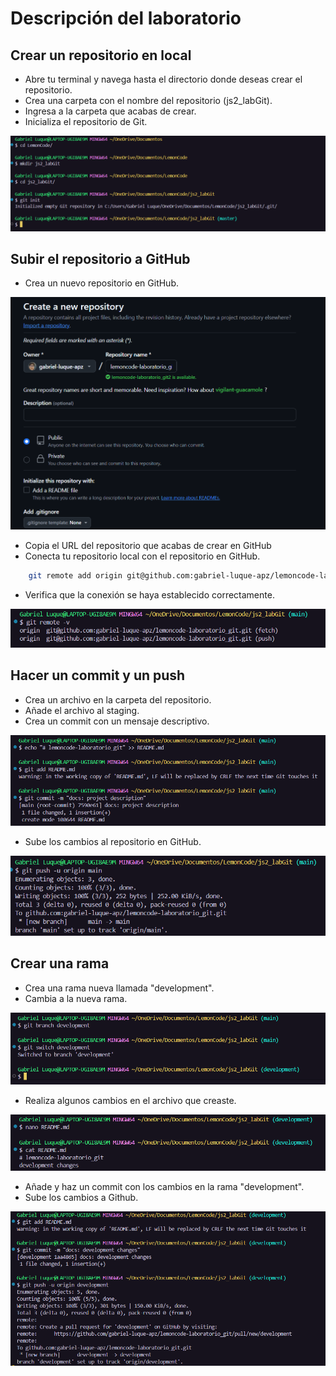 # Descripción del laboratorio

## Crear un repositorio en local

- Abre tu terminal y navega hasta el directorio donde deseas crear el repositorio.
- Crea una carpeta con el nombre del repositorio (js2_labGit).
- Ingresa a la carpeta que acabas de crear.
- Inicializa el repositorio de Git.

![commandos para crear la carpeta](img/commands.png)

## Subir el repositorio a GitHub

- Crea un nuevo repositorio en GitHub.

![repository github](img/repository.png)

- Copia el URL del repositorio que acabas de crear en GitHub
- Conecta tu repositorio local con el repositorio en GitHub.
```sh
    git remote add origin git@github.com:gabriel-luque-apz/lemoncode-laboratorio_git.git
```
- Verifica que la conexión se haya establecido correctamente.

![url github remote v](img/remotev.png)

## Hacer un commit y un push

- Crea un archivo en la carpeta del repositorio.
- Añade el archivo al staging.
- Crea un commit con un mensaje descriptivo.

![create a file README](img/gitpush.png)

- Sube los cambios al repositorio en GitHub.

![git push readme](img/gitpushU.png)

## Crear una rama

- Crea una rama nueva llamada "development".
- Cambia a la nueva rama.

![create a new branch](img/branchDevelopment.png)

- Realiza algunos cambios en el archivo que creaste.

![changes in readme file](img/catNano.png)

- Añade y haz un commit con los cambios en la rama "development".
- Sube los cambios a Github.

![commit and new branch ](img/gitbranchupdate.png)